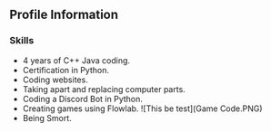 ## Profile Information




### Skills
* 4 years of C++ Java coding.
* Certification in Python.
* Coding websites.
* Taking apart and replacing computer parts.
* Coding a Discord Bot in Python.
* Creating games using Flowlab.
![This be test](Game Code.PNG)
* Being Smort.





